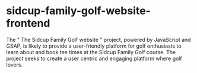 # sidcup-family-golf-website-frontend
The " The Sidcup Family Golf website " project, powered by JavaScript and GSAP, is likely to provide a user-friendly platform  for golf enthusiasts to learn about and book tee times at the Sidcup Family Golf course. The project seeks to create a user centric and engaging platform where golf lovers.
